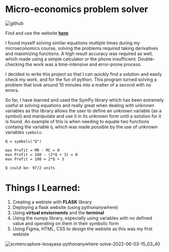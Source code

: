 # Micro-economics problem solver
![github](https://user-images.githubusercontent.com/60319236/171945613-fc684e28-4d6c-422a-b514-f49b8ab65e58.png)


Find and use the website [**here**](https://leoayasa.pythonanywhere.com/)

I found myself solving similar equations multiple times during my microeconomics course, solving the problems required taking derivatives and maximizing functions. A high result accuracy was required as well, which made using a simple calculator or the phone insufficient. Double-checking the work was a time-intensive and error-prone process.

I decided to write this project so that I can quickly find a solution and easily check my work, and for the fun of python. This program turned solving a problem that took around 10 minutes into a matter of a second with no errors.

So far, I have learned and used the SymPy library which has been extremely useful at solving equations and really great when dealing with unknown variables as this library allows the user to define an unknown variable (as a symbol) and manipulate and use it in its unknown form until a solution for it is found. An example of this is when needing to equate two functions containg the variable `Q`, which was made possible by the use of unknown variables `symbols`:

```angular2html
Q = symbols("Q")

max Profit = MR - MC = 0
max Profit = 100 - (2*Q + 3) = 0
max Profit = 100 = 2*Q + 3

Q could be: 97/2 units
```

# Things I Learned:
1. Creating a webiste with **FLASK** library
2. Deploying a flask website (using pythonanywhere)
3. Using **virtual enviornemts** and the **terminal**
4. Using the numpy library, especially using variables with no defined value and operating on them in their symbolic form
5. Using Figma, HTML, CSS to design the website as this was my first webiste

![screencapture-leoayasa-pythonanywhere-solve-2022-06-03-15_03_40](https://user-images.githubusercontent.com/60319236/171942473-d55244dc-cb75-4d72-a5ef-f47111bbedd7.png)
